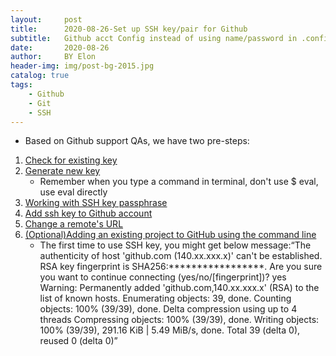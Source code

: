 ```yaml
---
layout:     post
title:      2020-08-26-Set up SSH key/pair for Github
subtitle:   Github acct Config instead of using name/password in .config file
date:       2020-08-26
author:     BY Elon
header-img: img/post-bg-2015.jpg
catalog: true
tags:
    - Github
    - Git
    - SSH
---
```

- Based on Github support QAs, we have two pre-steps:
1. [Check for existing key](https://docs.github.com/en/enterprise/2.13/user/articles/checking-for-existing-ssh-keys)
2. [Generate new key](https://docs.github.com/en/enterprise/2.13/user/articles/generating-a-new-ssh-key-and-adding-it-to-the-ssh-agent)
	- Remember when you type a command in terminal, don't use $ eval, use eval directly
3. [Working with SSH key passphrase](https://docs.github.com/en/enterprise/2.13/user/articles/working-with-ssh-key-passphrases)
4. [Add ssh key to Github account](https://docs.github.com/en/enterprise/2.13/user/articles/adding-a-new-ssh-key-to-your-github-account)
5. [Change a remote's URL](https://help.github.jp/enterprise/2.11/user/articles/changing-a-remote-s-url/)
6. [(Optional)Adding an existing project to GitHub using the command line](https://docs.github.com/en/github/importing-your-projects-to-github/adding-an-existing-project-to-github-using-the-command-line)
	- The first time to use SSH key, you might get below message:<q>The authenticity of host 'github.com (140.xx.xxx.x)' can't be established.
	RSA key fingerprint is SHA256:*****************.
	Are you sure you want to continue connecting (yes/no/[fingerprint])? yes
	Warning: Permanently added 'github.com,140.xx.xxx.x' (RSA) to the list of known hosts.
	Enumerating objects: 39, done.
	Counting objects: 100% (39/39), done.
	Delta compression using up to 4 threads
	Compressing objects: 100% (39/39), done.
	Writing objects: 100% (39/39), 291.16 KiB | 5.49 MiB/s, done.
	Total 39 (delta 0), reused 0 (delta 0)</q>